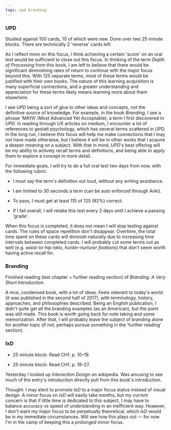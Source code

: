 ```yaml
---
tags: upd branding
---
```


### UPD

Studied against 100 cards, 10 of which were new. Done over two 25 minute blocks. There are technically 2 'reverse' cards left.

As I reflect more on this focus, I think achieving a certain 'score' on an oral test would be sufficient to close out this focus. In thinking of the term *Depth of Processing* from this book, I am left to believe that there would be significant diminishing rates of return to continue with the major focus beyond this. With 125 separate terms, most of these terms would be justified with their own books. The nature of this learning acquisition is many superficial connections, and a greater understanding and appreciation for these terms likely means learning more about them elsewhere. 

I see *UPD* being a sort of glue to other ideas and concepts, not the definitive source of knowledge. For example, in the book *Branding*, I see a phrase 'MAYA' (Most Advanced Yet Acceptable), a term I first discovered in *UPD*. In reading through UX articles on medium, I encounter a lot of references to gestalt psychology, which has several terms scattered in UPD. In the long run, I believe this focus will help me make connections that I may not have made otherwise, but I believe it will be in other works that I acquire a deeper meaning on a subject. With that in mind, *UPD*'s best offering will be my ability to actively recall terms and definitions, and being able to apply them to explore a concept in more detail.

For immediate goals, I will try to do a full oral test two days from now, with the following rubric:

* I must say the term's definition out loud, without any writing assistance.

* I am limited to 30 seconds a term (can be auto enforced through Anki).

* To pass, I must get at least 115 of 125 (92%) correct. 

* If I fail overall, I will retake this test every 2 days until I achieve a passing 'grade'.

When this focus is completed, it does not mean I will stop testing against cards. The rules of space repetition don't disappear. Overtime, the total time spent on these cards will diminish naturally due to increasing time intervals between completed cards. I will probably cut some terms out as well (e.g. *waist-to-hip ratio*, *hunter-nurturer fixations*) that don't seem worth having active recall for.

### Branding

Finished reading (last chapter + further reading section) of *Branding: A Very Short Introduction*.

A nice, condensed book, with a lot of ideas. Feels relevant to today's world (it was published in the second half of 2017), with terminology, history, approaches, and philosophies described. Being an English publication, I didn't quite get all the branding examples (as an American), but the point was still made. This book is worth going back for note taking and some memorization. After that, I will probably leave the subject of branding alone for another topic (if not, perhaps pursue something in the 'further reading' section). 

### IxD

* 25 minute block: Read CH1. p. 10–19.

* 25 minute block: Read CH1. p. 19–27.

Yesterday I looked up *Interaction Design* on wikipedia. Was amusing to see much of the entry's introduction directly pull from this book's introduction.

Thought: I may elect to promote *IxD* to a major focus status instead of visual design. A minor focus on *IxD* will easily take months, but my current concern is that if little time is dedicated to this subject, I may have to balance accuracy vs speed of understanding in an inefficient way. However, I don't want my major focus to be perpetually theoretical, which *IxD* would be in my immediate circumstances. Will see how this plays out — for now I'm in the camp of keeping this a prolonged minor focus.
